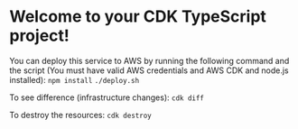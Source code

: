 # Welcome to your CDK TypeScript project!

You can deploy this service to AWS by running the following command and the script (You must have valid AWS credentials and AWS CDK and node.js installed):
`npm install`
`./deploy.sh`


To see difference (infrastructure changes):
`cdk diff`

To destroy the resources:
`cdk destroy`
